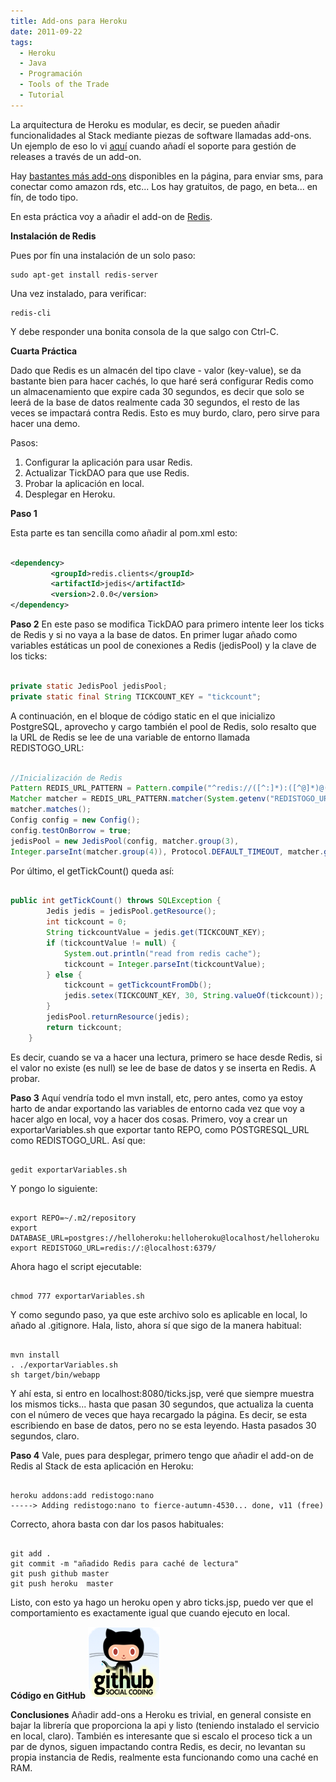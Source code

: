 ```yaml
---
title: Add-ons para Heroku
date: 2011-09-22
tags:
  - Heroku
  - Java
  - Programación
  - Tools of the Trade
  - Tutorial
---
```

La arquitectura de Heroku es modular, es decir, se pueden añadir funcionalidades al Stack mediante piezas de software llamadas add-ons. Un ejemplo de eso lo vi <a title="Java en Heroku" href="http://www.aguasnegras.es/blog/?p=263" target="_blank">aquí</a> cuando añadí el soporte para gestión de releases a través de un add-on.

Hay <a title="Add-ons de Heroku" href="http://addons.heroku.com/" target="_blank">bastantes más add-ons</a> disponibles en la página, para enviar sms, para conectar como amazon rds, etc... Los hay gratuitos, de pago, en beta... en fín, de todo tipo.

En esta práctica voy a añadir el add-on de <a title="Redis en la Wikipedia (inglés)" href="http://en.wikipedia.org/wiki/Redis_(data_store)" target="_blank">Redis</a>.

<strong>Instalación de Redis</strong>

Pues por fín una instalación de un solo paso:

```shell
sudo apt-get install redis-server
```

Una vez instalado, para verificar:

```shell
redis-cli
```

Y debe responder una bonita consola de la que salgo con Ctrl-C.

<strong>Cuarta Práctica</strong>

Dado que Redis es un almacén del tipo clave - valor (key-value), se da bastante bien para hacer cachés, lo que haré será configurar Redis como un almacenamiento que expire cada 30 segundos, es decir que solo se leerá de la base de datos realmente cada 30 segundos, el resto de las veces se impactará contra Redis. Esto es muy burdo, claro, pero sirve para hacer una demo.

Pasos:

<ol>
	<li>Configurar la aplicación para usar Redis.</li>
	<li>Actualizar TickDAO para que use Redis.</li>
	<li>Probar la aplicación en local.</li>
	<li>Desplegar en Heroku.</li>
</ol>

<strong>Paso 1</strong>

Esta parte es tan sencilla como añadir al pom.xml esto:

```xml

<dependency>
         <groupId>redis.clients</groupId>
         <artifactId>jedis</artifactId>
         <version>2.0.0</version>
</dependency>

```

<strong>Paso 2</strong>
En este paso se modifica TickDAO para primero intente leer los ticks de Redis y si no vaya a la base de datos.
En primer lugar añado como variables estáticas un pool de conexiones a Redis (jedisPool) y la clave de los ticks:

```java

private static JedisPool jedisPool;
private static final String TICKCOUNT_KEY = "tickcount";

```

A continuación, en el bloque de código static en el que inicializo PostgreSQL, aprovecho y cargo también el pool de Redis, solo resalto que la URL de Redis se lee de una variable de entorno llamada REDISTOGO_URL:

```java

//Inicialización de Redis
Pattern REDIS_URL_PATTERN = Pattern.compile("^redis://([^:]*):([^@]*)@([^:]*):([^/]*)(/)?");
Matcher matcher = REDIS_URL_PATTERN.matcher(System.getenv("REDISTOGO_URL"));
matcher.matches();
Config config = new Config();
config.testOnBorrow = true;
jedisPool = new JedisPool(config, matcher.group(3),
Integer.parseInt(matcher.group(4)), Protocol.DEFAULT_TIMEOUT, matcher.group(2));

```

Por último, el getTickCount() queda así:

```java

public int getTickCount() throws SQLException {
		Jedis jedis = jedisPool.getResource();
		int tickcount = 0;
		String tickcountValue = jedis.get(TICKCOUNT_KEY);
		if (tickcountValue != null) {
			System.out.println("read from redis cache");
			tickcount = Integer.parseInt(tickcountValue);
		} else {
			tickcount = getTickcountFromDb();
			jedis.setex(TICKCOUNT_KEY, 30, String.valueOf(tickcount));
		}
		jedisPool.returnResource(jedis);
		return tickcount;
	}

```

Es decir, cuando se va a hacer una lectura, primero se hace desde Redis, si el valor no existe (es null) se lee de base de datos y se inserta en Redis.
A probar.

<strong>Paso 3</strong>
Aquí vendría todo el mvn install, etc, pero antes, como  ya estoy harto de andar exportando las variables de entorno cada vez que voy a hacer algo en local, voy a hacer dos cosas.
Primero, voy a crear un exportarVariables.sh que exportar tanto REPO, como POSTGRESQL_URL como REDISTOGO_URL.
Así que:

```shell

gedit exportarVariables.sh

```

Y pongo lo siguiente:

```shell

export REPO=~/.m2/repository
export DATABASE_URL=postgres://helloheroku:helloheroku@localhost/helloheroku
export REDISTOGO_URL=redis://:@localhost:6379/

```

Ahora hago el script ejecutable:

```shell

chmod 777 exportarVariables.sh

```

Y como segundo paso, ya que este archivo solo es aplicable en local, lo añado al .gitignore. Hala, listo, ahora sí que sigo de la manera habitual:

```shell

mvn install
. ./exportarVariables.sh
sh target/bin/webapp

```

Y ahí esta, si entro en localhost:8080/ticks.jsp, veré que siempre muestra los mismos ticks... hasta que pasan 30 segundos, que actualiza la cuenta con el número de veces que haya recargado la página. Es decir, se esta escribiendo en base de datos, pero no se esta leyendo. Hasta pasados 30 segundos, claro.

<strong>Paso 4</strong>
Vale, pues para desplegar, primero tengo que añadir el add-on de Redis al Stack de esta aplicación en Heroku:

```shell

heroku addons:add redistogo:nano
-----> Adding redistogo:nano to fierce-autumn-4530... done, v11 (free)

```

Correcto, ahora basta con dar los pasos habituales:

```shell

git add .
git commit -m "añadido Redis para caché de lectura"
git push github master
git push heroku  master

```


Listo, con esto ya hago un heroku open y abro ticks.jsp, puedo ver que el comportamiento es exactamente igual que cuando ejecuto en local.

<strong>Código en GitHub</strong>
<a href="https://github.com/agustinventura/helloheroku/tree/b8c1b4a76276beae93be5d2f56ae28d78d94c78c">![GitHub](/images/2011/08/github_icon.png)</a>

<strong>Conclusiones</strong>
Añadir add-ons a Heroku es trivial, en general consiste en bajar la librería que proporciona la api y listo (teniendo instalado el servicio en local, claro).
También es interesante que si escalo el proceso tick a un par de dynos, siguen impactando contra Redis, es decir, no levantan su propia instancia de Redis, realmente esta funcionando como una caché en RAM.
